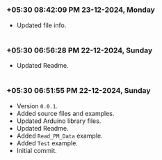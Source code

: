 

#
### **+05:30 08:42:09 PM 23-12-2024, Monday** 

  - Updated file info.

#
### **+05:30 06:56:28 PM 22-12-2024, Sunday**

  - Updated Readme.

#
### **+05:30 06:51:55 PM 22-12-2024, Sunday**

  - Version `0.0.1`.
  - Added source files and examples.
  - Updated Arduino library files.
  - Updated Readme.
  - Added `Read_PM_Data` example.
  - Added `Test` example.
  - Initial commit.
